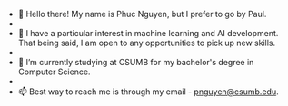 - 👋 Hello there! My name is Phuc Nguyen, but I prefer to go by Paul.
- 
- 👀 I have a particular interest in machine learning and AI development. That being said, I am open to any opportunities to pick up new skills.
- 
- 🌱 I’m currently studying at CSUMB for my bachelor's degree in Computer Science.
- 
- 📫 Best way to reach me is through my email - pnguyen@csumb.edu.

<!---
NguyenGPhuc/NguyenGPhuc is a ✨ special ✨ repository because its `README.md` (this file) appears on your GitHub profile.
You can click the Preview link to take a look at your changes.
--->
